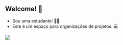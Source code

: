 ## Welcome! 🔅

- Sou uma estudante! 🧑‍🎓
- Este é um espaço para organizações de projetos. 💻




![](https://media.tenor.com/ZrnB5CrVZlcAAAAi/wad-rat.gif)
